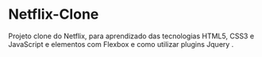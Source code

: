 # Netflix-Clone
Projeto clone do Netflix, para aprendizado das tecnologias HTML5, CSS3 e JavaScript e elementos com Flexbox e como utilizar plugins Jquery .
